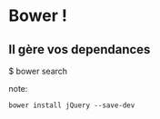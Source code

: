 # Bower !

## <span class="fragment">Il gère vos dependances</span>

<div class="fragment editable" contenteditable>
  $ bower search
</div>


note:

    bower install jQuery --save-dev